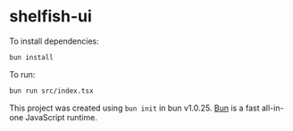 # shelfish-ui

To install dependencies:

```bash
bun install
```

To run:

```bash
bun run src/index.tsx
```

This project was created using `bun init` in bun v1.0.25. [Bun](https://bun.sh) is a fast all-in-one JavaScript runtime.
